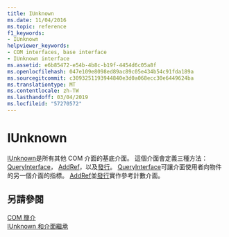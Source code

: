 ```yaml
---
title: IUnknown
ms.date: 11/04/2016
ms.topic: reference
f1_keywords:
- IUnknown
helpviewer_keywords:
- COM interfaces, base interface
- IUnknown interface
ms.assetid: e6b85472-e54b-4b8c-b19f-4454d6c05a8f
ms.openlocfilehash: 047e109e8098ed89ac89c05e434b54c91fda189a
ms.sourcegitcommit: c3093251193944840e3d0a068ecc30e6449624ba
ms.translationtype: MT
ms.contentlocale: zh-TW
ms.lasthandoff: 03/04/2019
ms.locfileid: "57270572"
---
```

# <a name="iunknown"></a>IUnknown

[IUnknown](/windows/desktop/api/unknwn/nn-unknwn-iunknown)是所有其他 COM 介面的基底介面。  這個介面會定義三種方法：[QueryInterface](/windows/desktop/api/unknwn/nf-unknwn-iunknown-queryinterface(q_))， [AddRef](/windows/desktop/api/unknwn/nf-unknwn-iunknown-addref)，以及[發行](/windows/desktop/api/unknwn/nf-unknwn-iunknown-release)。 [QueryInterface](/windows/desktop/api/unknwn/nf-unknwn-iunknown-queryinterface(q_))可讓介面使用者向物件的另一個介面的指標。 [AddRef](/windows/desktop/api/unknwn/nf-unknwn-iunknown-addref)並[發行](/windows/desktop/api/unknwn/nf-unknwn-iunknown-release)實作參考計數介面。

## <a name="see-also"></a>另請參閱

[COM 簡介](../atl/introduction-to-com.md)<br/>
[IUnknown 和介面繼承](/windows/desktop/com/iunknown-and-interface-inheritance)
